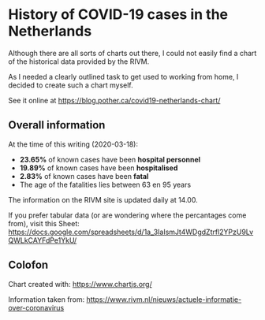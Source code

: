 # History of COVID-19 cases in the Netherlands

Although there are all sorts of charts out there, I could not easily find a
chart of the historical data provided by the RIVM.

As I needed a clearly outlined task to get used to working from home, I decided
to create such a chart myself.

See it online at https://blog.pother.ca/covid19-netherlands-chart/

## Overall information

At the time of this writing (2020-03-18):

- **23.65%** of known cases have been **hospital personnel**
- **19.89%** of known cases have been **hospitalised**
- **2.83%** of known cases have been **fatal**
- The age of the fatalities lies between 63 en 95 years

The information on the RIVM site is updated daily at 14.00.

If you prefer tabular data (or are wondering where the percantages come from),
visit this Sheet: https://docs.google.com/spreadsheets/d/1a_3IaIsmJt4WDgdZtrfl2YPzU9LvQWLkCAYFdPe1YkU/

## Colofon

Chart created with: https://www.chartjs.org/

Information taken from: https://www.rivm.nl/nieuws/actuele-informatie-over-coronavirus
